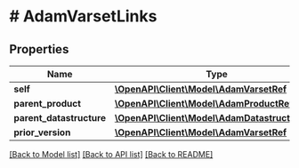 # # AdamVarsetLinks

## Properties

Name | Type | Description | Notes
------------ | ------------- | ------------- | -------------
**self** | [**\OpenAPI\Client\Model\AdamVarsetRef**](AdamVarsetRef.md) |  | [optional]
**parent_product** | [**\OpenAPI\Client\Model\AdamProductRef**](AdamProductRef.md) |  | [optional]
**parent_datastructure** | [**\OpenAPI\Client\Model\AdamDatastructureRef**](AdamDatastructureRef.md) |  | [optional]
**prior_version** | [**\OpenAPI\Client\Model\AdamVarsetRef**](AdamVarsetRef.md) |  | [optional]

[[Back to Model list]](../../README.md#models) [[Back to API list]](../../README.md#endpoints) [[Back to README]](../../README.md)
